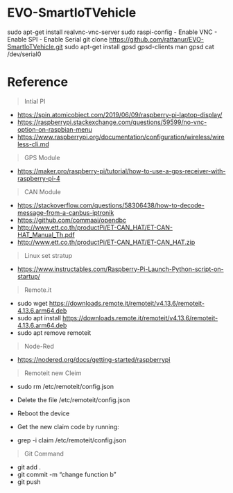 # EVO-SmartIoTVehicle

sudo apt-get install realvnc-vnc-server
sudo raspi-config - Enable VNC - Enable SPI - Enable Serial
git clone https://github.com/rattanur/EVO-SmartIoTVehicle.git
sudo apt-get install gpsd gpsd-clients
man gpsd
cat /dev/serial0

# Reference

> Intial PI

- https://spin.atomicobject.com/2019/06/09/raspberry-pi-laptop-display/
- https://raspberrypi.stackexchange.com/questions/59599/no-vnc-option-on-raspbian-menu
- https://www.raspberrypi.org/documentation/configuration/wireless/wireless-cli.md

> GPS Module

- https://maker.pro/raspberry-pi/tutorial/how-to-use-a-gps-receiver-with-raspberry-pi-4

> CAN Module

- https://stackoverflow.com/questions/58306438/how-to-decode-message-from-a-canbus-iptronik
- https://github.com/commaai/opendbc
- http://www.ett.co.th/productPi/ET-CAN_HAT/ET-CAN-HAT_Manual_Th.pdf
- http://www.ett.co.th/productPi/ET-CAN_HAT/ET-CAN_HAT.zip

> Linux set stratup

- https://www.instructables.com/Raspberry-Pi-Launch-Python-script-on-startup/

> Remote.it

- sudo wget https://downloads.remote.it/remoteit/v4.13.6/remoteit-4.13.6.arm64.deb
- sudo apt install https://downloads.remote.it/remoteit/v4.13.6/remoteit-4.13.6.arm64.deb
- sudo apt remove remoteit

> Node-Red

- https://nodered.org/docs/getting-started/raspberrypi


> Remoteit new Cleim

- sudo rm /etc/remoteit/config.json

- Delete the file /etc/remoteit/config.json
- Reboot the device
- Get the new claim code by running:
- grep -i claim /etc/remoteit/config.json

> Git Command

- git add .
- git commit -m “change function b”
- git push

